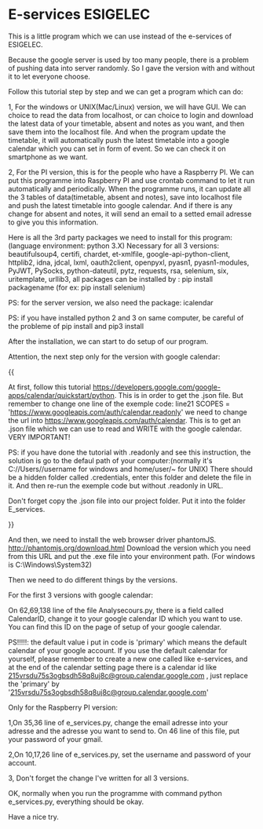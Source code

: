 # E-services ESIGELEC

This is a little program which we can use instead of the e-services of ESIGELEC.

Because the google server is used by too many people, there is a problem of pushing data into server randomly. So I gave the version with and without it to let everyone choose.

Follow this tutorial step by step and we can get a program which can do:

1, For the windows or UNIX(Mac/Linux) version, we will have GUI. We can choice to read the data from localhost, or can choice to login and download the latest data of your timetable, absent and notes as you want, and then save them into the localhost file. And when the program update the timetable, it will automatically push the latest timetable into a google calendar which you can set in form of event. So we can check it on smartphone as we want.

2, For the PI version, this is for the people who have a Raspberry PI. We can put this programme into Raspberry PI and use crontab command to let it run automatically and periodically. When the programme runs, it can update all the 3 tables of data(timetable, absent and notes), save into localhost file and push the latest timetable into google calendar.  And if there is any change for absent and notes, it will send an email to a setted email adresse to give you this information.


Here is all the 3rd party packages we need to install for this program:
(language environment: python 3.X)
Necessary for all 3 versions:
beautifulsoup4,
certifi,
chardet,
et-xmlfile,
google-api-python-client,
httplib2,
idna,
jdcal,
lxml,
oauth2client,
openpyxl,
pyasn1,
pyasn1-modules,
PyJWT,
PySocks,
python-dateutil,
pytz,
requests,
rsa,
selenium,
six,
uritemplate,
urllib3,
all packages can be installed by : pip install packagename (for ex: pip install selenium)

PS: for the server version, we also need the package: icalendar

PS: if you have installed python 2 and 3 on same computer, be careful of the probleme of pip install and pip3 install

After the installation, we can start to do setup of our program.

Attention, the next step only for the version with google calendar:

{{

At first, follow this tutorial https://developers.google.com/google-apps/calendar/quickstart/python. This is in order to get the .json file. But remember to change one line of the exemple code: line21 SCOPES = 'https://www.googleapis.com/auth/calendar.readonly' we need to change the url into https://www.googleapis.com/auth/calendar. This is to get an .json file which we can use to read and WRITE with the google calendar. VERY IMPORTANT!

PS: if you have done the tutorial with .readonly and see this instruction, the solution is go to the defaul path of your computer:(normally it's C://Users//username for windows and home/user/~ for UNIX) There should be a hidden folder called .credentials, enter this folder and delete the file in it. And then re-run the exemple code but without .readonly in URL.

Don't forget copy the .json file into our project folder. Put it into the folder E_services.

}}

And then, we need to install the web browser driver phantomJS. http://phantomjs.org/download.html Download the version which you need from this URL and put the .exe file into your environment path. (For windows is C:\Windows\System32)

Then we need to do different things by the versions.

For the first 3 versions with google calendar:

On 62,69,138 line of the file Analysecours.py, there is a field called CalendarID, change it to your google calendar ID which you want to use. You can find this ID on the page of setup of your google calendar.

PS!!!!!: the default value i put in code is 'primary' which means the default calendar of your google account. If you use the default calendar for yourself, please remember to create a new one called like e-services, and at the end of the calendar setting page there is a calendar id like 215vrsdu75s3ogbsdh58q8uj8c@group.calendar.google.com , just replace the 'primary' by '215vrsdu75s3ogbsdh58q8uj8c@group.calendar.google.com'

Only for the Raspberry PI version:

1,On 35,36 line of e_services.py, change the email adresse into your adresse and the adresse you want to send to. On 46 line of this file, put your password of your gmail.

2,On 10,17,26 line of e_services.py, set the username and password of your account.

3, Don't forget the change I've written for all 3 versions.

OK, normally when you run the programme with command python e_services.py, everything should be okay.

Have a nice try.
